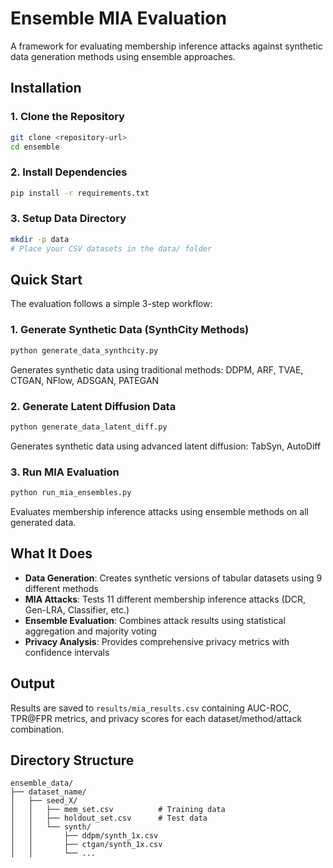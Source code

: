 # Ensemble MIA Evaluation

A framework for evaluating membership inference attacks against synthetic data generation methods using ensemble approaches.

## Installation

### 1. Clone the Repository
```bash
git clone <repository-url>
cd ensemble
```

### 2. Install Dependencies
```bash
pip install -r requirements.txt
```

### 3. Setup Data Directory
```bash
mkdir -p data
# Place your CSV datasets in the data/ folder
```

## Quick Start

The evaluation follows a simple 3-step workflow:

### 1. Generate Synthetic Data (SynthCity Methods)
```bash
python generate_data_synthcity.py
```
Generates synthetic data using traditional methods: DDPM, ARF, TVAE, CTGAN, NFlow, ADSGAN, PATEGAN

### 2. Generate Latent Diffusion Data
```bash
python generate_data_latent_diff.py
```
Generates synthetic data using advanced latent diffusion: TabSyn, AutoDiff

### 3. Run MIA Evaluation
```bash
python run_mia_ensembles.py
```
Evaluates membership inference attacks using ensemble methods on all generated data.

## What It Does

- **Data Generation**: Creates synthetic versions of tabular datasets using 9 different methods
- **MIA Attacks**: Tests 11 different membership inference attacks (DCR, Gen-LRA, Classifier, etc.)
- **Ensemble Evaluation**: Combines attack results using statistical aggregation and majority voting
- **Privacy Analysis**: Provides comprehensive privacy metrics with confidence intervals

## Output

Results are saved to `results/mia_results.csv` containing AUC-ROC, TPR@FPR metrics, and privacy scores for each dataset/method/attack combination.

## Directory Structure

```
ensemble_data/
├── dataset_name/
│   ├── seed_X/
│   │   ├── mem_set.csv          # Training data
│   │   ├── holdout_set.csv      # Test data  
│   │   └── synth/
│   │       ├── ddpm/synth_1x.csv
│   │       ├── ctgan/synth_1x.csv
│   │       └── ...
```
